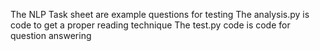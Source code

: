 The NLP Task sheet are example questions for testing 
The analysis.py is code to get a proper reading technique
The test.py code is code for question answering
